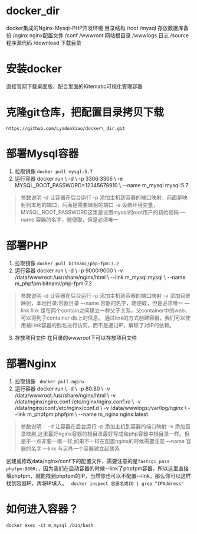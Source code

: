 # docker\_dir
docker集成的Nginx-Mysql-PHP开发环境
目录结构
	/root
	    /mysql  存放数据库备份
	    /nginx  nginx配置文件
	        /conf
	    /wwwroot  网站根目录
	    /wwwlogs  日志
	    /source  程序源代码
	    /download 下载目录

# 安装docker
直接官网下载桌面版，配合里面的Kitematic可视化管理容器

# 克隆git仓库，把配置目录拷贝下载
`https://github.com/LyndonXiao/docker\_dir.git`

# 部署Mysql容器
1. 拉取镜像
	`docker pull mysql:5.7`
2. 运行容器
	docker run \\
	  -d \\
	  -p 3306:3306 \\
	  -e MYSQL\_ROOT\_PASSWORD=12345678910 \\
	  --name m\_mysql mysql:5.7

> 参数说明
> -d 让容器在后台运行
> -p 添加主机到容器的端口映射，前面是映射到本地的端口，后面是需要映射的端口
> -e 设置环境变量，MYSQL\_ROOT\_PASSWORD这里是设置mysql的root用户的初始密码
> —name 容器的名字，随便取，但是必须唯一

# 部署PHP
1. 拉取镜像
	`docker pull bitnami/php-fpm:7.2`
2. 运行容器
	docker run \\
	  -d \\
	  -p 9000:9000 \\
	  -v /data/wwwroot:/usr/share/nginx/html \\
	  --link m\_mysql:mysql \\
	  --name m\_phpfpm bitnami/php-fpm:7.2

> 参数说明
> -d 让容器在后台运行
> -p 添加主机到容器的端口映射
> -v 添加目录映射，本地目录:容器目录
> –-name 容器的名字，随便取，但是必须唯一
> —link link 是在两个contain之间建立一种父子关系，父container中的web，可以得到子container db上的信息。
> 通过link的方式创建容器，我们可以使用被Link容器的别名进行访问，而不是通过IP，解除了对IP的依赖。

3.  存放项目文件
在目录的wwwroot下可以存放项目文件

# 部署Nginx
1. 拉取镜像
	` docker pull nginx`
2.  运行容器
	docker run \\
	  -d \\
	  -p 80:80 \\
	  -v /data/wwwroot:/usr/share/nginx/html \\
	  -v /data/nginx/nginx.conf:/etc/nginx/nginx.conf:ro \\
	  -v /data/nginx/conf:/etc/nginx/conf.d \\
	  -v /data/wwwlogs:/var/log/nginx \\
	  --link m\_phpfpm:phpfpm \\
	  --name m\_nginx nginx:latest

> 参数说明：
> -d 让容器在后台运行
> -p 添加主机到容器的端口映射
> -v 添加目录映射,这里最好nginx容器的根目录最好写成和php容器中根目录一样。但是不一点非要一模一样,如果不一样在配置nginx的时候需要注意
> -–name 容器的名字
> –-link 与另外一个容器建立起联系

创建或修改data/nginx/conf下的配置文件，需要注意的是`fastcgi_pass phpfpm:9000;`，因为我们在启动容器的时候--link了phpfpm容器，所以这里直接填phpfpm，就能找到phpfpm的IP，当然你也可以不配置--link，那么你可以这样找到容器IP，再将IP填入。
` docker inspect 容器名或ID | grep "IPAddress"`

# 如何进入容器？
`docker exec -it m_mysql /bin/bash`